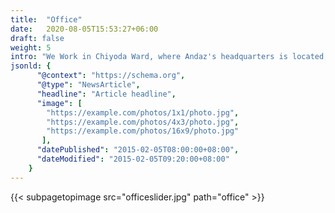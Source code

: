 ```yaml
---
title:  "Office"
date:   2020-08-05T15:53:27+06:00
draft: false
weight: 5
intro: "We Work in Chiyoda Ward, where Andaz's headquarters is located, is a one-minute walk from Exit 6 of Hanzomon Station on the Hanzomon Line. The surrounding area is a very pleasant place to spend time, with many important national institutions, cherry blossom viewing spots, and delicious restaurants. Why not take a lunch break or after work and take a stroll around Hanzomon with its many attractions?"
jsonld: {
      "@context": "https://schema.org",
      "@type": "NewsArticle",
      "headline": "Article headline",
      "image": [
        "https://example.com/photos/1x1/photo.jpg",
        "https://example.com/photos/4x3/photo.jpg",
        "https://example.com/photos/16x9/photo.jpg"
       ],
      "datePublished": "2015-02-05T08:00:00+08:00",
      "dateModified": "2015-02-05T09:20:00+08:00"
    }
---
```

{{< subpagetopimage src="officeslider.jpg" path="office" >}}